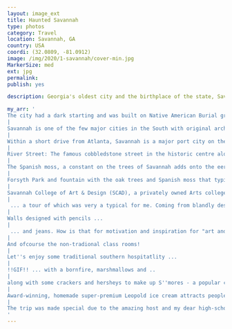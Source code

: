 ```yaml
---
layout: image_ext
title: Haunted Savannah
type: photos
category: Travel
location: Savannah, GA
country: USA
coordi: (32.0809, -81.0912)
image: /img/2020/1-savannah/cover-min.jpg
MarkerSize: med
ext: jpg
permalink:
publish: yes

description: Georgia's oldest city and the birthplace of the state, Savannah has great historic importance. Also, the city is touted as one of America’s most haunted cities. With one of the largest historic district centre in the country, the city is famous for its numerous and elaborate public squares.

my_arr: '
The city had a dark starting and was built on Native American Burial grounds. Waves of tragic and violent events—bloody skirmishes, civil war, slavery, epidemics and hurricanes just fuelled the ghost stories more!
|
Savannah is one of the few major cities in the South with original architecture remaining intact, as during the civil war, mayor of Savannah gave the attackers control of the city in exchange for leaving it untorched.
|
Within a short drive from Atlanta, Savannah is a major port city on the east coast and an industrial hub for Gerogia!
|
River Street: The famous cobbledstone street in the historic centre alongside the Savannah river.
|
The Spanish moss, a constant on the trees of Savannah adds onto the eerie feeling of the city, especially at night - giving chills!
|
Forsyth Park and fountain with the oak trees and Spanish moss that typify Savannah.
|
Savannah College of Art & Design (SCAD), a privately owned Arts college now forms a integral part of the city ...
|
 ... a tour of which was very a typical for me. Coming from blandly desined engineering colleges, every corridor in this college looks like a art gallery of its own!
|
Walls designed with pencils ...
|
 ... and jeans. How is that for motivation and inspiration for "art and design" all around you?
|
And ofcourse the non-tradional class rooms!
|
Let''s enjoy some traditional southern hospitatlity ...
|
!!GIF!! ... with a bornfire, marshmallows and ..
|
along with some crackers and hersheys to make up S''mores - a popular campfire treat!
|
Award-winning, homemade super-premium Leopold ice cream attracts people to Savannah from all around Georgia!
|
The trip was made special due to the amazing host and my dear high-school friend @HarshitSinghal, who I met approx 6-7 years later, in a place 6000-7000 km away.
'
---
```

<!-- http://compressjpeg.com -->
<!-- http://compressimage.toolur.com/ 1024, 400-->
<!-- https://ezgif.com/optimize/ remove second and then lossy 50 -->

